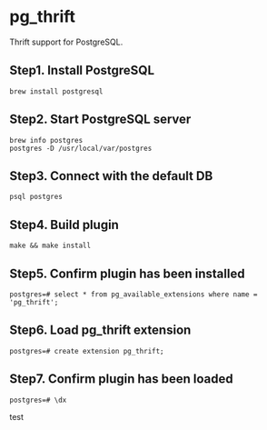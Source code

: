 # pg\_thrift

Thrift support for PostgreSQL.

## Step1. Install PostgreSQL
```
brew install postgresql
```

## Step2. Start PostgreSQL server
```
brew info postgres
postgres -D /usr/local/var/postgres
```

## Step3. Connect with the default DB
```
psql postgres
```

## Step4. Build plugin
```
make && make install
```

## Step5. Confirm plugin has been installed
```
postgres=# select * from pg_available_extensions where name = 'pg_thrift';
```

## Step6. Load pg_thrift extension
```
postgres=# create extension pg_thrift;
```

## Step7. Confirm plugin has been loaded
```
postgres=# \dx
```
test

